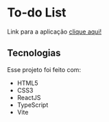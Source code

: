 # To-do List

Link para a aplicação [clique aqui!](https://to-do-list-nine-chi.vercel.app/)

## Tecnologias
Esse projeto foi feito com:

- HTML5
- CSS3
- ReactJS
- TypeScript
- Vite
